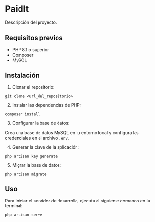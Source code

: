 # PaidIt

Descripción del proyecto.

## Requisitos previos

- PHP 8.1 o superior
- Composer
- MySQL

## Instalación

1. Clonar el repositorio:

 ``git clone <url_del_repositorio>``
 
2. Instalar las dependencias de PHP:

 ``composer install``
 
3. Configurar la base de datos:

Crea una base de datos MySQL en tu entorno local y configura las credenciales en el archivo `.env`.

4. Generar la clave de la aplicación:

``php artisan key:generate``

5. Migrar la base de datos:

``php artisan migrate``

## Uso

Para iniciar el servidor de desarrollo, ejecuta el siguiente comando en la terminal:

``php artisan serve``


